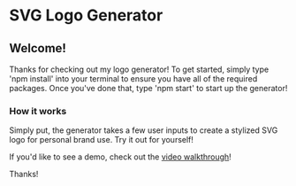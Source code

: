 # SVG Logo Generator

## Welcome!

Thanks for checking out my logo generator! To get started, simply type 'npm install' into your terminal to ensure you have all of the required packages. Once you've done that, type 'npm start' to start up the generator!

### How it works

Simply put, the generator takes a few user inputs to create a stylized SVG logo for personal brand use. Try it out for yourself!

If you'd like to see a demo, check out the [video walkthrough](https://drive.google.com/file/d/1opxMSXMA4_SmxYG6LHJk2rIni4ECvoWI/view?usp=sharing)!

Thanks!